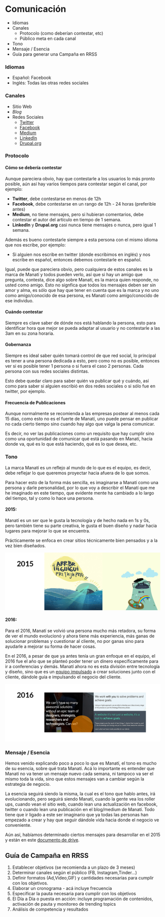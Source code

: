 # Comunicación

* Idiomas
* Canales
  * Protocolo (como deberían contestar, etc)
  * Público meta en cada canal
* Tono
* Mensaje / Esencia
* Guía para generar una Campaña en RRSS

### Idiomas
* Español: Facebook
* Inglés: Todas las otras redes sociales

### Canales
* Sitio Web
* *Blog*
* Redes Sociales
  * [Twitter](https://twitter.com/estudiomanati)
  * [Facebook](https://www.facebook.com/estudiomanati/)
  * [Medium](https://medium.com/manati-web-agency)
  * [LinkedIn](https://www.linkedin.com/company/3823585)
  * [Drupal.org](https://www.drupal.org/manat%C3%AD)

### Protocolo

#### Cómo se debería contestar
Aunque pareciera obvio, hay que contestarle a los usuarios lo más pronto posible, aún así hay varios tiempos para contestar según el canal, por ejemplo:

* **Twitter**, debe contestarse en menos de 12h
* **Facebook**, debe contestarse en un rango de 12h - 24 horas (preferible antes)
* **Medium**, no tiene mensajes, pero si hubieran comentarios, debe contestar el autor del artículo en tiempo de 1 semana.
* **LinkedIn** y **Drupal.org** casi nunca tiene mensajes o nunca, pero igual 1 semana.

Además es bueno contestarle siempre a esta persona con el mismo idioma que nos escribe, por ejemplo:
* Si alguien nos escribe en twitter (donde escribimos en inglés) y nos escribe en español, entonces debemos contestarle en español.

Igual, puede que pareciera obvio, pero cualquiera de estos canales es la marca de Manatí y todos pueden verlo, así que si hay un amigo que pregunta, contesta, dice algo sobre Manatí, es la marca quien responde, no usted como amigo. Esto no signfica que todos los mensajes deben ser sin amor y alma, es sólo que hay que tener en cuenta que es la marca y no uno como amigo/conocido de esa persona, es Manatí como amigo/conocido de ese individuo.

#### Cuándo contestar
Siempre es clave saber de dónde nos está hablando la persona, esto para identificar hora que mejor se pueda adaptar al usuario y no contestarle a las 3am en su zona horaria.

#### Gobernanza
Siempre es ideal saber quién tomará control de que red social, lo principal es tener a una persona dedicada a esto, pero como no es posible, entonces ver si es posible tener 1 persona o si fuera el caso 2 personas. Cada persona con sus redes sociales distintas. 

Esto debe quedar claro para saber quién va publicar qué y cuándo, así como para saber si alguien escribió en dos redes sociales o si sólo fue en twitter, por ejemplo.

#### Frecuencia de Publicaciones
Aunque normalmente se recomienda a las empresas postear al menos cada 15 días, como esto no es el fuerte de Manatí, uno puede pensar en publicar no cada cierto tiempo sino cuando hay algo que valga la pena comunicar.

Es decir, no ver las publicaciones como un requisito que hay cumplir sino como una oportunidad de comunicar qué está pasando en Manatí, hacia donde va, qué es lo que está haciendo, qué es lo que desea, etc.

### Tono
La marca Manatí es un reflejo al mundo de lo que es el equipo, es decir, debe reflejar lo que queremos proyectar hacia afuera de lo que somos. 

Para hacer esto de la forma más sencilla, es imaginarse a Manatí como una persona y darle personalidad, por lo que voy a describir el Manatí que me he imaginado en este tiempo, que evidente mente ha cambiado a lo largo del tiempo, tal y como lo hace una persona.

#### 2015:
Manatí es un ser que le gusta la tecnología y de hecho nada en 1s y 0s, pero también tiene su parte creativa, le gusta el buen diseño y nadar hacia lugares para mejorar lo que se encuentra. 

Prácticamente se enfoca en crear sitios técnicamente bien pensados y a la vez bien diseñados.

![](2015.jpg)

#### 2016:
Para el 2016, Manatí se volvió una persona mucho más retadora, su forma de ver el mundo evolucionó y ahora tiene más experiencia, más ganas de solucionar problemas y cuestionar al cliente, no por ganas sino para ayudarle a mejorar su forma de hacer cosas.

En el 2016, a pesar de que ya antes tenía un gran enfoque en el equipo, el 2016 fue el año que se planteó poder tener un dinero específicamente para ir a conferencias y demás. Manatí ahora no es esta división entre tecnología y diseño, sino que es un [equipo impulsado](https://medium.com/manati-web-agency/impulsar-profesionalmente-el-equipo-as%C3%AD-lo-hacemos-en-manat%C3%AD-59a4a7177ef5#.dhxru6cm2) a crear soluciones junto con el cliente, dándole guía e impulsando el negocio del cliente.

![](2016.jpg)

### Mensaje / Esencia
Hemos venido explicando poco a poco lo que es Manatí, el tono es mucho de su esencia, sobre qué trata Manatí. Acá lo importante es entender que Manatí no va tener un mensaje nuevo cada semana, ni tampoco va ser el mismo toda la vida, sino que estos mensajes van a cambiar según la estrategia de negocio.

La esencia seguirá siendo la misma, la cual es el tono que hablo antes, irá evolucionando, pero seguirá siendo Manatí, cuando la gente vea los roller ups, cuando vean el sitio web, cuando lean una actualización en facebook, twitter o cuando lean una publicación en el blog/medium de Manatí. Todo tiene que ir ligado a este ser imaginario que ya todas las personas han empezado a crear y hay que seguir dándole vida hacia donde el negocio ve conveniente.

Aún así, habíamos determinado ciertos mensajes para desarrollar en el 2015 y están en este [documento de drive](https://docs.google.com/document/d/1JHEC083d3-q55LI-T-XYRGkQZSe5IT2CHqTUfMXXRqE/edit#).

## Guía de Campaña en RRSS

1. Establecer objetivos (se recomienda a un plazo de 3 meses)
2. Determinar canales según el público (FB, Instagram,Tinder...)
3. Definir formatos (Ad,Video,GIF) y cantidades necesarias para cumplir con los objetivos.
4. Elaborar un cronograma - acá incluye frecuencia
5. Especificar la pauta necesaria para cumplir con los objetivos
6. El Día a Día o puesta en acción: incluye programación de contenidos, activación de pauta y monitoreo de trending topics
7. Análisis de competencia y resultados
